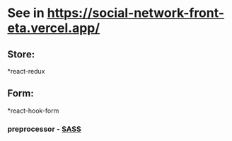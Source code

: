 # See in https://social-network-front-eta.vercel.app/

## Store: 

*react-redux

## Form:

*react-hook-form

### preprocessor - [SASS](https://sass-lang.com/)
